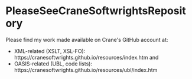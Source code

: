 # PleaseSeeCraneSoftwrightsRepository
Please find my work made available on Crane's GitHub account at:
<ul>
<li>XML-related (XSLT, XSL-FO): https://cranesoftwrights.github.io/resources/index.htm and </li>
<li>OASIS-related (UBL, code lists): https://cranesoftwrights.github.io/resources/ubl/index.htm </li>
</ul>
